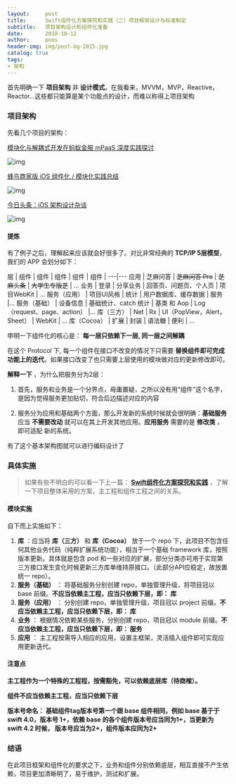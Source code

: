 ```yaml
---
layout:     post
title:      Swift组件化方案探究和实践（二）项目框架设计与标准制定
subtitle:   项目架构设计和组件化准备
date:       2018-10-12
author:     poos
header-img: img/post-bg-2015.jpg
catalog: true
tags:
- 架构
---
```



首先明确一下 **项目架构** 非 **设计模式**。在我看来，MVVM，MVP，Reactive，Reactor...这些都只能算是某个功能点的设计，而难以称得上项目架构

### 项目架构

先看几个项目的架构：

[模块化与解耦式开发在蚂蚁金服 mPaaS 深度实践探讨](https://mp.weixin.qq.com/s/pzDt08LgchigK0Ow1qJo3w)

![img](https://poos.github.io/img/module_ali.png)


[蜂鸟商家版 iOS 组件化 / 模块化实践总结](https://juejin.im/post/5a620cf5f265da3e36415764)

![img](https://poos.github.io/img/module_fengniao.png)


[今日头条：iOS 架构设计杂谈](https://juejin.im/post/5b2b1a73e51d4558b27782c0)

![img](https://poos.github.io/img/module_toutiao.png)


#### 提炼

有了例子之后，理解起来应该就会好很多了。对比非常经典的 **TCP/IP 5层模型**，我们的 APP 会划分如下：





层 | 组件 |  组件 |  组件 |  组件 |  组件 |
---|---
应用 | 芝麻问答 | ~~芝麻问答 Pro~~ | ~~芝麻头条~~ | ~~大学生专版芝~~ | ...
业务 | 登录 | 分享业务 | 回答页、问题页、个人页 | 项目WebKit | ...
服务（应用） |  项目UI风格 | 统计 | 用户数据库、缓存数据 | 服务 |...
服务（基础） | 设备信息 | 基础统计、catch 统计 | 基类 和 Aop | Log（request、page、action） |...
库（三方） | Net | Rx | UI（PopView，Alert，Sheet） | WebKit | ...
库（Cocoa） | 扩展 | 封装 | 语法糖 | 便利 | ...

申明一下组件化的核心是： **每一层只依赖下一层, 同一层之间解耦**


在这个 Protocol 下, 每一个组件在接口不改变的情况下只需要 **替换组件即可完成功能上的迭代**，如果接口改变了也只需要上层使用的模块做对应的更新修改即可。


**解释一下** ，为什么把服务分为2层：

1. 首先，服务和业务是一个分界点，毋庸置疑，之所以没有用“组件”这个名字，是因为觉得服务更加贴切，符合后边描述对应的内容

2. 服务分为应用和基础两个方面，那么开发新的系统时候就会很明确：**基础服务** 应当 **不需要改动** 就可以在其上开发其他应用。**应用服务** 需要的是 **修改类** ，即可适配 新的系统。

有了这个基本架构图就可以进行编码设计了

### 具体实施
>  如果有些不明白的可以看一下上一篇：  **[Swift组件化方案探究和实践](http://poos.github.io/2018/10/10/Module/)** ，了解一下项目整体采用的方案，主工程和组件工程之间的关系。

#### 模块实施

自下而上实施如下：

1. **库** ：应当将 **库（三方）** 和 **库（Cocoa）** 放于一个 repo 下，此项目不包含任何其他业务代码（纯粹扩展系统功能），相当于一个基础 framework 库，按照版本更新。具体就是包含 pod 和一些对应的扩展，部分分类亦可用于实现第三方接口发生变化时候更新三方库单维持原接口。（此部分API应稳定，故放置统一 repo）。
2. **服务（基础）** ： 将基础服务分别创建 repo，单独管理升级，将项目冠以 base 前缀。**不应当依赖主工程，应当只依赖下层，即： 库**
3. **服务（应用）** ： 分别创建 repo，单独管理升级，项目冠以 project 前缀。**不应当依赖主工程，应当只依赖下层，即： 库**
4. **业务** ： 根据情况依赖某些服务，分别创建 repo，项目冠以 module 前缀。**不应当依赖主工程，应当只依赖下层，即： 服务**
5. **应用** ： 主工程按需导入相应的应用，设置主框架，灵活插入组件即可实现应用更新迭代。

#### 注意点

**主工程作为一个特殊的工程程，按需豁免，可以依赖底层库（待商榷）。**

**组件不应当依赖主工程，应当只依赖下层**

**版本号命名： 基础组件tag版本号第一个跟 base 组件相同，例如 base 基于于 swift 4.0，版本号 1+，依赖 base 的各个组件版本号应当同为1+，当更新为 swift 4.2 时候， 版本号应当为2+，组件版本应同为2+**

### 结语

在此项目框架和组件化的要求之下，业务和组件分别依赖底层，相互直接不产生依赖，项目更加清晰明了，易于维护，测试和扩展。

